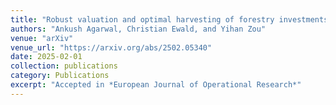 ```yaml
---
title: "Robust valuation and optimal harvesting of forestry investments under catastrophe risk and parameter uncertainty"
authors: "Ankush Agarwal, Christian Ewald, and Yihan Zou"
venue: "arXiv"
venue_url: "https://arxiv.org/abs/2502.05340"
date: 2025-02-01
collection: publications
category: Publications
excerpt: "Accepted in *European Journal of Operational Research*"
---
```

